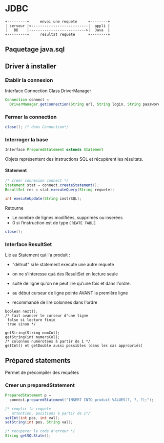 # JDBC

```
+---------+     envoi une requete     +--------+
| serveur |<--------------------------|  appli |
|   DB    |-------------------------->|  Java  |
+---------+     resultat requete      +--------+
```

## Paquetage java.sql
## Driver à installer

### Etablir la connexion
Interface Connection
Class DriverManager

```java
Connection connect =
  DriverManager.getConnection(String url, String login, String password);
```

### Fermer la connection
```java
close(); /* dans Connection*/
```

### Interroger la base
```java
Interface PreparedStatement extends Statement 
```
Objets représentent des instructions SQL et récupèrent les résultats.

#### Statement

```java
/* creer connexion connect */
Statement stat = connect.createStatement();
ResultSet res = stat.executeQuery(String requete);
```
```java
int executeUpdate(String instrSQL);
```
Retourne
* Le nombre de lignes modifiées, supprimés ou inserées
* 0 si l'instruction est de type `CREATE TABLE`

```java
close();
```

### Interface ResultSet

Lié au Statement qui l'a produit :
* "détruit" si le statement execute une autre requete
* on ne s'interesse quà des ResultSet en lecture seule

* suite de ligne qu'on ne peut lire qu'une fois et dans l'ordre.
* au début curseur de ligne pointe AVANT la première ligne
* recommandé de lire colonnes dans l'ordre

```
boolean next();
/* fait avancer le curseur d'une ligne 
 false si lecture finie
 true sinon */

getString(String nomCol);
getString(int numeroCol);
/* colonnes numérotées à partir de 1 */
getInt() et getDouble aussi possibles (dans les cas appropriés)
```


## Prépared statements
Permet de précompiler des requêtes

### Creer un preparedStatement
```java
PreparedStatement p =
  connect.preparedStatement("INSERT INTO produit VALUES(?, ?, ?);");

/* remplir la requete
   attention, positions à partir de 1*/
setInt(int pos, int val);
setString(int pos, String val);

/* recuperer le code d'erreur */
String getSQLState();

```